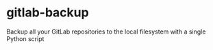 # gitlab-backup
Backup all your GitLab repositories to the local filesystem with a single Python script
